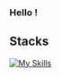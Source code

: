 ### Hello !

**Stacks**<br />
---
[![My Skills](https://skillicons.dev/icons?i=js,ts,css,gitlab,react,php)](https://skillicons.dev)
